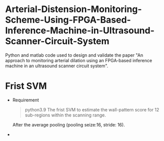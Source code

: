 # Arterial-Distension-Monitoring-Scheme-Using-FPGA-Based-Inference-Machine-in-Ultrasound-Scanner-Circuit-System
Python and matlab code used to design and validate the paper "An approach to monitoring arterial dilation using an FPGA-based inference machine in an ultrasound scanner circuit system".

# Frist SVM
* Requirement
    > python3.9
    The frist SVM to estimate the wall-pattern score for 12 sub-regions within the scanning range.
    
    After the average pooling (pooling seize:16, stride: 16).
    
* 

    
